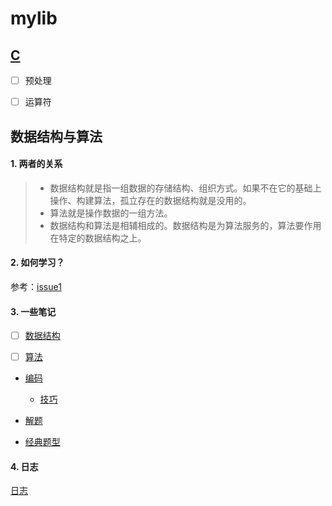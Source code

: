 # mylib

## [C](./docs/c/README.md)

- [ ] 预处理

- [ ] 运算符


## 数据结构与算法

#### 1. 两者的关系

> - 数据结构就是指一组数据的存储结构、组织方式。如果不在它的基础上操作、构建算法，孤立存在的数据结构就是没用的。
> - 算法就是操作数据的一组方法。
> - 数据结构和算法是相辅相成的。数据结构是为算法服务的，算法要作用在特定的数据结构之上。

#### 2. 如何学习？

参考：[issue1](https://github.com/liangkuai/mylib/issues/1)

#### 3. 一些笔记

- [ ] [数据结构](./docs/data-structure/README.md)

- [ ] [算法](./docs/algorithm/README.md)

- [编码](./docs/code/编码.md)
    - [技巧](./docs/code/技巧/README.md)

- [解题](./docs/solution/解题.md)

- [经典题型](./docs/question/README.md)

#### 4. 日志

[日志](./docs/data-structure/log.md)